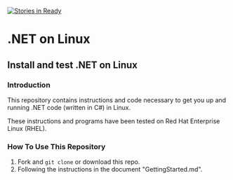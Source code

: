 [![Stories in Ready](https://badge.waffle.io/DonSchenck/DotNetOnLinux.png?label=ready&title=Ready)](https://waffle.io/DonSchenck/DotNetOnLinux)
# .NET on Linux

## Install and test .NET on Linux  
### Introduction
This repository contains instructions and code necessary to get you up and running .NET code (written in C#) in Linux.  

These instructions and programs have been tested on Red Hat Enterprise Linux (RHEL).

### How To Use This Repository
1.  Fork and `git clone` or download this repo.  
1.  Following the instructions in the document "GettingStarted.md".
